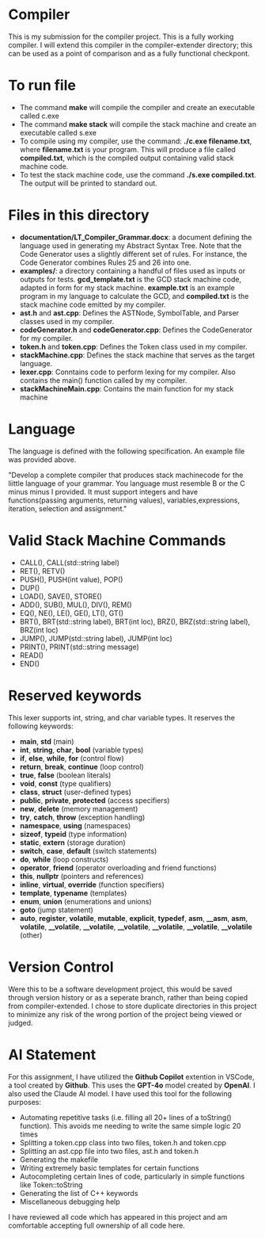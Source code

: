 # Compiler
This is my submission for the compiler project. This is a fully working compiler. I will extend this compiler in the compiler-extender directory; this can be used as a point of comparison and as a fully functional checkpont.

# To run file
- The command **make** will compile the compiler and create an executable called c.exe
- The command **make stack** will compile the stack machine and create an executable called s.exe
- To compile using my compiler, use the command: **./c.exe filename.txt**, where **filename.txt** is your program. This will produce a file called **compiled.txt**, which is the compiled output containing valid stack machine code. 
- To test the stack machine code, use the command **./s.exe compiled.txt**. The output will be printed to standard out.

# Files in this directory
- **documentation/LT_Compiler_Grammar.docx**: a document defining the language used in generating my Abstract Syntax Tree. Note that the Code Generator uses a slightly different set of rules. For instance, the Code Generator combines Rules 25 and 26 into one.
- **examples/**: a directory containing a handful of files used as inputs or outputs for tests. **gcd_template.txt** is the GCD stack machine code, adapted in form for my stack machine. **example.txt** is an example program in my language to calculate the GCD, and **compiled.txt** is the stack machine code emitted by my compiler.
- **ast.h** and **ast.cpp**: Defines the ASTNode, SymbolTable, and Parser classes used in my compiler.
- **codeGenerator.h** and **codeGenerator.cpp**: Defines the CodeGenerator for my compiler.
- **token.h** and **token.cpp**: Defines the Token class used in my compiler.
- **stackMachine.cpp**: Defines the stack machine that serves as the target language.
- **lexer.cpp**: Conntains code to perform lexing for my compiler. Also contains the main() function called by my compiler.
- **stackMachineMain.cpp**: Contains the main function for my stack machine

# Language
The language is defined with the following specification. An example file was provided above.

"Develop a complete compiler that produces stack machinecode for the liittle language of your grammar. You language must resemble B  or the C minus minus I provided. It must support integers and have functions(passing arguments, returning values), variables,expressions, iteration, selection and assignment."

# Valid Stack Machine Commands
- CALL(), CALL(std::string label)
- RET(), RETV()
- PUSH(), PUSH(int value), POP()
- DUP()
- LOAD(), SAVE(), STORE()
- ADD(), SUB(), MUL(), DIV(), REM()
- EQ(), NE(), LE(), GE(), LT(), GT()
- BRT(), BRT(std::string label), BRT(int loc), BRZ(), BRZ(std::string label), BRZ(int loc)
- JUMP(), JUMP(std::string label), JUMP(int loc)
- PRINT(), PRINT(std::string message)
- READ()
- END()

# Reserved keywords
This lexer supports int, string, and char variable types. It reserves the following keywords:
- **main**, **std** (main)
- **int**, **string**, **char**, **bool** (variable types)
- **if**, **else**, **while**, **for** (control flow)
- **return**, **break**, **continue** (loop control)
- **true**, **false** (boolean literals)
- **void**, **const** (type qualifiers)
- **class**, **struct** (user-defined types)
- **public**, **private**, **protected** (access specifiers)
- **new**, **delete** (memory management)
- **try**, **catch**, **throw** (exception handling)
- **namespace**, **using** (namespaces)
- **sizeof**, **typeid** (type information)
- **static**, **extern** (storage duration)
- **switch**, **case**, **default** (switch statements)
- **do**, **while** (loop constructs)
- **operator**, **friend** (operator overloading and friend functions)
- **this**, **nullptr** (pointers and references)
- **inline**, **virtual**, **override** (function specifiers)
- **template**, **typename** (templates)
- **enum**, **union** (enumerations and unions)
- **goto** (jump statement)
- **auto**, **register**, **volatile**, **mutable**, **explicit**, **typedef**, **asm**, **__asm**, **__asm__**, **__volatile__**, **__volatile**, **__volatile**, **__volatile**, **__volatile**, **__volatile**, **__volatile** (other)

# Version Control
Were this to be a software development project, this would be saved through version history or as a seperate branch, rather than being copied from compiler-extended. I chose to store duplicate directories in this project to minimize any risk of the wrong portion of the project being viewed or judged.

# AI Statement
For this assignment, I have utilized the **Github Copilot** extention in VSCode, a tool created by **Github**. This uses the **GPT-4o** model created by **OpenAI**. I also used the Claude AI model. I have used this tool for the following purposes:
- Automating repetitive tasks (i.e. filling all 20+ lines of a toString() function). This avoids me needing to write the same simple logic 20 times
- Splitting a token.cpp class into two files, token.h and token.cpp
- Splitting an ast.cpp file into two files, ast.h and token.h
- Generating the makefile
- Writing extremely basic templates for certain functions
- Autocompleting certain lines of code, particularly in simple functions like Token::toString
- Generating the list of C++ keywords
- Miscellaneous debugging help

I have reviewed all code which has appeared in this project and am comfortable accepting full ownership of all code here.
